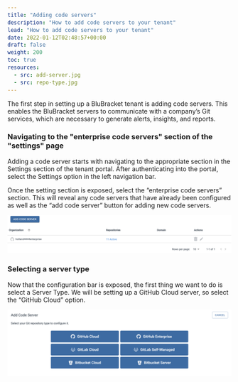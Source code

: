 ```yaml
---
title: "Adding code servers"
description: "How to add code servers to your tenant"
lead: "How to add code servers to your tenant"
date: 2022-01-12T02:48:57+00:00
draft: false
weight: 200
toc: true
resources:
  - src: add-server.jpg
  - src: repo-type.jpg
---
```


The first step in setting up a BluBracket tenant is adding code servers.  This enables the BluBracket servers to communicate with a company’s Git services, which are necessary to generate alerts, insights, and reports.  

### Navigating to the "enterprise code servers" section of the "settings" page

Adding a code server starts with navigating to the appropriate section in the Settings section of the tenant portal. After authenticating into the portal, select the Settings option in the left navigation bar.

Once the setting section is exposed, select the “enterprise code servers” section.  This will reveal any code servers that have already been configured as well as the “add code server” button for adding new code servers.

![Add code server](add-server.jpg)

### Selecting a server type

Now that the configuration bar is exposed, the first thing we want to do is select a Server Type.  We will be setting up a GitHub Cloud server, so select the “GitHub Cloud” option.

![Choose repo type Screenshot](repo-type.jpg)
